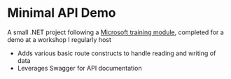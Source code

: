 # Minimal API Demo
A small .NET project following a [Microsoft training module](https://learn.microsoft.com/en-us/training/modules/build-web-api-minimal-api/1-introduction), completed for a demo at a workshop I regularly host

- Adds various basic route constructs to handle reading and writing of data
- Leverages Swagger for API documentation
